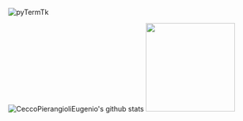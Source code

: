 <!--
**ceccopierangiolieugenio/ceccopierangiolieugenio** is a ✨ _special_ ✨ repository because its `README.md` (this file) appears on your GitHub profile.

Here are some ideas to get you started:

- 🔭 I’m currently working on ...
- 🌱 I’m currently learning ...
- 👯 I’m looking to collaborate on ...
- 🤔 I’m looking for help with ...
- 💬 Ask me about ...
- 📫 How to reach me: ...
- 😄 Pronouns: ...
- ⚡ Fun fact: ...
-->

![pyTermTk](https://ceccopierangiolieugenio.github.io/binaryRepo/pyTermTk/images/pyTermTk.HERO.800.png)

![CeccoPierangioliEugenio's github stats](https://github-readme-stats.vercel.app/api?username=ceccopierangiolieugenio&show_icons=true&hide_border=true)
<img height="180em" src="https://github-readme-stats.vercel.app/api/top-langs/?username=ceccopierangiolieugenio&layout=compact&langs_count=8"/>
